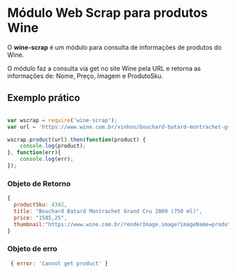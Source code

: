 # Módulo Web Scrap para produtos Wine

O **wine-scrap** é um módulo para consulta de informações de produtos do Wine.

O módulo faz a consulta via get no site Wine pela URL e retorna as informações de: Nome, Preço, Imagem e ProdutoSku.

## Exemplo prático

```js

var wscrap = require('wine-scrap');
var url = 'https://www.wine.com.br/vinhos/bouchard-batard-montrachet-grand-cru-2009/prod4342.html';

wscrap.product(url).then(function(product) {
	console.log(product);
}, function(err){
	console.log(err);
});
```

### Objeto de Retorno

```js
{
  productSku: 4342,
  title: "Bouchard Batard Montrachet Grand Cru 2009 (750 ml)",
  price: "1585,25",
  thumbnail:"https://www.wine.com.br/renderImage.image?imageName=produtos/4342-01.jpg"
}
```

### Objeto de erro

```js
 { error: 'Cannot get product' }
```
